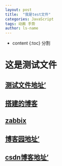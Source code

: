```yaml
---
layout: post
title:  "我是test文件"
categories: JavaScript
tags: 动画 手势
author: ls-name
---
```


* content
{:toc}
分割
<h1> 这是测试文件 </h1>

<h2>
<a href=http://129.28.152.162/>测试文件地址’</a>
</h2>


<h2>
<a href=http://129.28.152.162/wordpress/index.php/>搭建的博客</a>
</h2>

<h2>
<a href=http://129.28.152.162/zabbix>zabbix</a>
</h2>



<h2>
<a href=https://www.cnblogs.com/kesz//>博客园地址’</a>
</h2>


<h2>
<a href=https://blog.csdn.net/lesz_s/>csdn博客地址’</a>
</h2>
